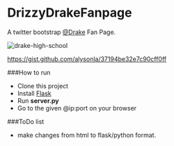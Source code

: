 DrizzyDrakeFanpage
==================
A twitter bootstrap [@Drake](https://twitter.com/drake) Fan Page.

![drake-high-school](https://f.cloud.github.com/assets/2623954/1952363/dc2f5e8a-81a4-11e3-88f1-0d9939e486e1.png)

https://gist.github.com/alysonla/37194be32e7c90cff0ff

###How to run
 - Clone this project
 - Install [Flask](https://github.com/pallets/flask)
 - Run **server.py**
 - Go to the given @ip:port on your browser

###ToDo list
 - make changes from html to flask/python format.
